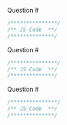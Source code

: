 Question #

```jsx
/***************/
/** JS Code  **/
/**************/
```

Question #

```jsx
/***************/
/** JS Code  **/
/**************/
```

Question #

```jsx
/***************/
/** JS Code  **/
/**************/
```

